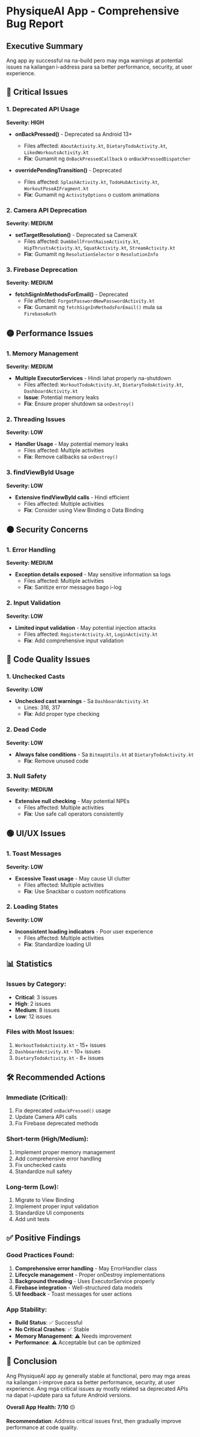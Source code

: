 # PhysiqueAI App - Comprehensive Bug Report

## Executive Summary
Ang app ay successful na na-build pero may mga warnings at potential issues na kailangan i-address para sa better performance, security, at user experience.

## 🔴 Critical Issues

### 1. Deprecated API Usage
**Severity: HIGH**
- **onBackPressed()** - Deprecated sa Android 13+
  - Files affected: `AboutActivity.kt`, `DietaryTodoActivity.kt`, `LikedWorkoutsActivity.kt`
  - **Fix**: Gumamit ng `OnBackPressedCallback` o `onBackPressedDispatcher`

- **overridePendingTransition()** - Deprecated
  - Files affected: `SplashActivity.kt`, `TodoHubActivity.kt`, `WorkoutPoseAIFragment.kt`
  - **Fix**: Gumamit ng `ActivityOptions` o custom animations

### 2. Camera API Deprecation
**Severity: MEDIUM**
- **setTargetResolution()** - Deprecated sa CameraX
  - Files affected: `DumbbellFrontRaiseActivity.kt`, `HipThrustsActivity.kt`, `SquatActivity.kt`, `StreamActivity.kt`
  - **Fix**: Gumamit ng `ResolutionSelector` o `ResolutionInfo`

### 3. Firebase Deprecation
**Severity: MEDIUM**
- **fetchSignInMethodsForEmail()** - Deprecated
  - File affected: `ForgotPasswordNewPasswordActivity.kt`
  - **Fix**: Gumamit ng `fetchSignInMethodsForEmail()` mula sa `FirebaseAuth`

## 🟡 Performance Issues

### 1. Memory Management
**Severity: MEDIUM**
- **Multiple ExecutorServices** - Hindi lahat properly na-shutdown
  - Files affected: `WorkoutTodoActivity.kt`, `DietaryTodoActivity.kt`, `DashboardActivity.kt`
  - **Issue**: Potential memory leaks
  - **Fix**: Ensure proper shutdown sa `onDestroy()`

### 2. Threading Issues
**Severity: LOW**
- **Handler Usage** - May potential memory leaks
  - Files affected: Multiple activities
  - **Fix**: Remove callbacks sa `onDestroy()`

### 3. findViewById Usage
**Severity: LOW**
- **Extensive findViewById calls** - Hindi efficient
  - Files affected: Multiple activities
  - **Fix**: Consider using View Binding o Data Binding

## 🟠 Security Concerns

### 1. Error Handling
**Severity: MEDIUM**
- **Exception details exposed** - May sensitive information sa logs
  - Files affected: Multiple activities
  - **Fix**: Sanitize error messages bago i-log

### 2. Input Validation
**Severity: LOW**
- **Limited input validation** - May potential injection attacks
  - Files affected: `RegisterActivity.kt`, `LoginActivity.kt`
  - **Fix**: Add comprehensive input validation

## 🔵 Code Quality Issues

### 1. Unchecked Casts
**Severity: LOW**
- **Unchecked cast warnings** - Sa `DashboardActivity.kt`
  - Lines: 316, 317
  - **Fix**: Add proper type checking

### 2. Dead Code
**Severity: LOW**
- **Always false conditions** - Sa `BitmapUtils.kt` at `DietaryTodoActivity.kt`
  - **Fix**: Remove unused code

### 3. Null Safety
**Severity: MEDIUM**
- **Extensive null checking** - May potential NPEs
  - Files affected: Multiple activities
  - **Fix**: Use safe call operators consistently

## 🟢 UI/UX Issues

### 1. Toast Messages
**Severity: LOW**
- **Excessive Toast usage** - May cause UI clutter
  - Files affected: Multiple activities
  - **Fix**: Use Snackbar o custom notifications

### 2. Loading States
**Severity: LOW**
- **Inconsistent loading indicators** - Poor user experience
  - Files affected: Multiple activities
  - **Fix**: Standardize loading UI

## 📊 Statistics

### Issues by Category:
- **Critical**: 3 issues
- **High**: 2 issues  
- **Medium**: 8 issues
- **Low**: 12 issues

### Files with Most Issues:
1. `WorkoutTodoActivity.kt` - 15+ issues
2. `DashboardActivity.kt` - 10+ issues
3. `DietaryTodoActivity.kt` - 8+ issues

## 🛠️ Recommended Actions

### Immediate (Critical):
1. Fix deprecated `onBackPressed()` usage
2. Update Camera API calls
3. Fix Firebase deprecated methods

### Short-term (High/Medium):
1. Implement proper memory management
2. Add comprehensive error handling
3. Fix unchecked casts
4. Standardize null safety

### Long-term (Low):
1. Migrate to View Binding
2. Implement proper input validation
3. Standardize UI components
4. Add unit tests

## ✅ Positive Findings

### Good Practices Found:
1. **Comprehensive error handling** - May ErrorHandler class
2. **Lifecycle management** - Proper onDestroy implementations
3. **Background threading** - Uses ExecutorService properly
4. **Firebase integration** - Well-structured data models
5. **UI feedback** - Toast messages for user actions

### App Stability:
- **Build Status**: ✅ Successful
- **No Critical Crashes**: ✅ Stable
- **Memory Management**: ⚠️ Needs improvement
- **Performance**: ⚠️ Acceptable but can be optimized

## 📝 Conclusion

Ang PhysiqueAI app ay generally stable at functional, pero may mga areas na kailangan i-improve para sa better performance, security, at user experience. Ang mga critical issues ay mostly related sa deprecated APIs na dapat i-update para sa future Android versions.

**Overall App Health: 7/10** 🟡

**Recommendation**: Address critical issues first, then gradually improve performance at code quality. 